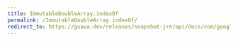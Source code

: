 ```yaml
---
title: ImmutableDoubleArray.indexOf
permalink: /ImmutableDoubleArray.indexOf/
redirect_to: https://guava.dev/releases/snapshot-jre/api/docs/com/google/common/primitives/ImmutableDoubleArray.html#indexOf-double-
---
```

